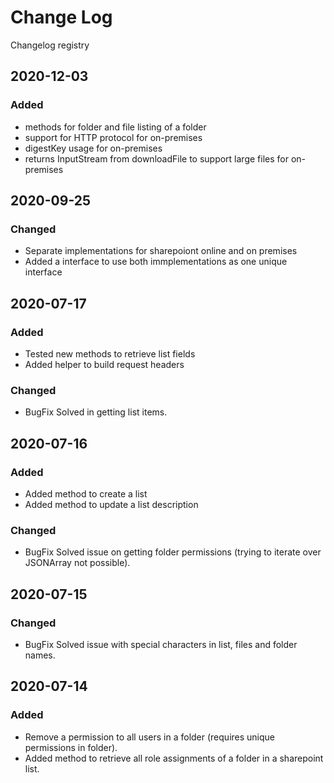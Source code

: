 # Change Log
Changelog registry

## 2020-12-03
### Added
- methods for folder and file listing of a folder
- support for HTTP protocol for on-premises
- digestKey usage for on-premises
- returns InputStream from downloadFile to support large files for on-premises


## 2020-09-25

### Changed
- Separate implementations for sharepoiont online and on premises
- Added a interface to use both immplementations as one unique interface


## 2020-07-17
### Added
- Tested new methods to retrieve list fields
- Added helper to build request headers

### Changed
- BugFix Solved in getting list items.


## 2020-07-16
### Added
- Added method to create a list
- Added method to update a list description

### Changed
- BugFix Solved issue on getting folder permissions (trying to iterate over JSONArray not possible).


## 2020-07-15
### Changed
- BugFix Solved issue with special characters in list, files and folder names.


## 2020-07-14
### Added
- Remove a permission to all users in a folder (requires unique permissions in folder).
- Added method to retrieve all role assignments of a folder in a sharepoint list.
